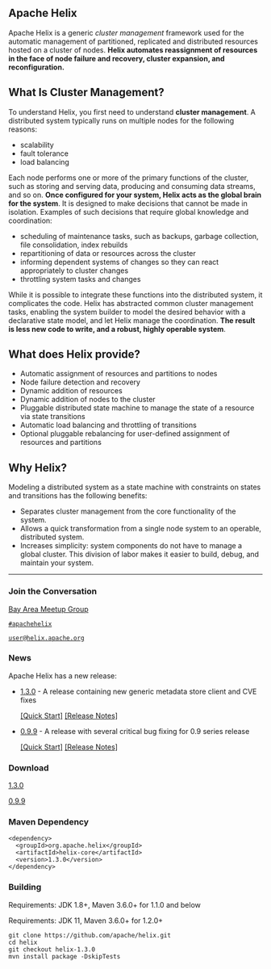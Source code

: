 <!---
Licensed to the Apache Software Foundation (ASF) under one
or more contributor license agreements.  See the NOTICE file
distributed with this work for additional information
regarding copyright ownership.  The ASF licenses this file
to you under the Apache License, Version 2.0 (the
"License"); you may not use this file except in compliance
with the License.  You may obtain a copy of the License at

  http://www.apache.org/licenses/LICENSE-2.0

Unless required by applicable law or agreed to in writing,
software distributed under the License is distributed on an
"AS IS" BASIS, WITHOUT WARRANTIES OR CONDITIONS OF ANY
KIND, either express or implied.  See the License for the
specific language governing permissions and limitations
under the License.
-->

<head>
  <title>Home</title>
</head>


## Apache Helix

Apache Helix is a generic _cluster management_ framework used for the automatic management of partitioned, replicated and distributed resources hosted on a cluster of nodes. __Helix automates reassignment of resources in the face of node failure and recovery, cluster expansion, and reconfiguration.__


## What Is Cluster Management?

To understand Helix, you first need to understand __cluster management__. A distributed system typically runs on multiple nodes for the following reasons:

* scalability
* fault tolerance
* load balancing

Each node performs one or more of the primary functions of the cluster, such as storing and serving data, producing and consuming data streams, and so on. __Once configured for your system, Helix acts as the global brain for the system__. It is designed to make decisions that cannot be made in isolation.  Examples of such decisions that require global knowledge and coordination:

* scheduling of maintenance tasks, such as backups, garbage collection, file consolidation, index rebuilds
* repartitioning of data or resources across the cluster
* informing dependent systems of changes so they can react appropriately to cluster changes
* throttling system tasks and changes

While it is possible to integrate these functions into the distributed system, it complicates the code. Helix has abstracted common cluster management tasks, enabling the system builder to model the desired behavior with a declarative state model, and let Helix manage the coordination. __The result is less new code to write, and a robust, highly operable system__.

## What does Helix provide?

* Automatic assignment of resources and partitions to nodes
* Node failure detection and recovery
* Dynamic addition of resources
* Dynamic addition of nodes to the cluster
* Pluggable distributed state machine to manage the state of a resource via state transitions
* Automatic load balancing and throttling of transitions
* Optional pluggable rebalancing for user-defined assignment of resources and partitions


## Why Helix?

Modeling a distributed system as a state machine with constraints on states and transitions has the following benefits:

* Separates cluster management from the core functionality of the system.
* Allows a quick transformation from a single node system to an operable, distributed system.
* Increases simplicity: system components do not have to manage a global cluster.  This division of labor makes it easier to build, debug, and maintain your system.

---

### Join the Conversation

[Bay Area Meetup Group](https://www.meetup.com/Building-distributed-systems-using-Apache-Helix-Meetup-group/)

[`#apachehelix`](./IRC.html)

[`user@helix.apache.org`](mailto:user@helix.apache.org)

### News

Apache Helix has a new release:

* [1.3.0](./1.3.0-docs/index.html) - A release containing new generic metadata store client and CVE fixes

    [\[Quick Start\]](./1.3.0-docs/Quickstart.html) [\[Release Notes\]](./1.3.0-docs/releasenotes/release-1.3.0.html)

* [0.9.9](./0.9.9-docs/index.html) - A release with several critical bug fixing for 0.9 series release

    [\[Quick Start\]](./0.9.9-docs/Quickstart.html) [\[Release Notes\]](./0.9.9-docs/releasenotes/release-0.9.9.html)

### Download

<a href="./1.3.0-docs/download.html" class="btn btn-primary btn-small">1.3.0</a>

<a href="./0.9.9-docs/download.html" class="btn btn-primary btn-small">0.9.9</a>

### Maven Dependency

```
<dependency>
  <groupId>org.apache.helix</groupId>
  <artifactId>helix-core</artifactId>
  <version>1.3.0</version>
</dependency>
```

### Building

Requirements: JDK 1.8+, Maven 3.6.0+ for 1.1.0 and below

Requirements: JDK 11, Maven 3.6.0+ for 1.2.0+

```
git clone https://github.com/apache/helix.git
cd helix
git checkout helix-1.3.0
mvn install package -DskipTests
```
